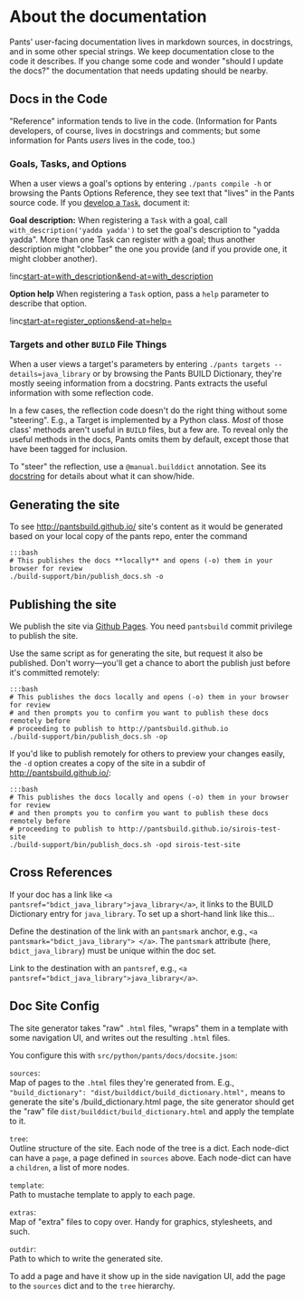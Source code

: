 About the documentation
=======================

Pants' user-facing documentation lives in markdown sources, in docstrings, and in some other
special strings. We keep documentation close to the code it describes. If you change some code
and wonder "should I update the docs?" the documentation that needs updating should be nearby.

Docs in the Code
----------------

"Reference" information tends to live in the code. (Information for Pants developers, of course,
lives in docstrings and comments; but some information for Pants *users* lives in the code, too.)

### Goals, Tasks, and Options

When a user views a goal's options by entering `./pants compile -h` or browsing the
<a pantsref="oref_goal_compile">Pants Options Reference</a>, they see text that "lives" in the
Pants source code. If you [develop a `Task`](dev_tasks.html), document it:

**Goal description:** When registering a `Task` with a goal, call
`with_description('yadda yadda')` to set the goal's description to "yadda yadda". More than one
Task can register with a goal; thus another description might "clobber" the one you provide (and
if you provide one, it might clobber another).

!inc[start-at=with_description&end-at=with_description](../backend/core/register.py)

**Option help** When registering a `Task` option, pass a `help` parameter to describe that option.

!inc[start-at=register_options&end-at=help=](../core_tasks/list_goals.py)

### Targets and other `BUILD` File Things

When a user views a target's parameters by entering `./pants targets --details=java_library` or
by browsing the <a pantsref="bdict_java_library">Pants BUILD Dictionary</a>, they're mostly
seeing information from a docstring. Pants extracts the useful information with some reflection
code.

In a few cases, the reflection code doesn't do the right thing without some "steering". E.g.,
a Target is implemented by a Python class. *Most* of those class' methods aren't useful in
`BUILD` files, but a few are. To reveal only the useful methods in the docs, Pants omits them
by default, except those that have been tagged for inclusion.

To "steer" the reflection, use a `@manual.builddict` annotation. See its
[docstring](https://github.com/pantsbuild/pants/blob/master/src/python/pants/base/build_manual.py)
for details about what it can show/hide.

Generating the site
-------------------

To see http://pantsbuild.github.io/ site's content as it would be generated based on your local
copy of the pants repo, enter the command

    :::bash
    # This publishes the docs **locally** and opens (-o) them in your browser for review
    ./build-support/bin/publish_docs.sh -o

Publishing the site
-------------------

We publish the site via [Github Pages](https://pages.github.com/). You need `pantsbuild` commit
privilege to publish the site.

Use the same script as for generating the site, but request it also be published. Don't
worry—you'll get a chance to abort the publish just before it's committed remotely:

    :::bash
    # This publishes the docs locally and opens (-o) them in your browser for review
    # and then prompts you to confirm you want to publish these docs remotely before
    # proceeding to publish to http://pantsbuild.github.io
    ./build-support/bin/publish_docs.sh -op

If you'd like to publish remotely for others to preview your changes easily, the `-d` option creates
a copy of the site in a subdir of <http://pantsbuild.github.io/>:

    :::bash
    # This publishes the docs locally and opens (-o) them in your browser for review
    # and then prompts you to confirm you want to publish these docs remotely before
    # proceeding to publish to http://pantsbuild.github.io/sirois-test-site
    ./build-support/bin/publish_docs.sh -opd sirois-test-site

Cross References
----------------

If your doc has a
link like `<a pantsref="bdict_java_library">java_library</a>`, it links to
the BUILD Dictionary entry for `java_library`. To set up a short-hand
link like this...

Define the destination of the link with an `pantsmark` anchor, e.g.,
`<a pantsmark="bdict_java_library"> </a>`. The `pantsmark` attribute (here,
`bdict_java_library`) must be unique within the doc set.

Link to the destination with an `pantsref`, e.g.,
`<a pantsref="bdict_java_library">java_library</a>`.

Doc Site Config
---------------

The site generator
takes "raw" `.html` files, "wraps" them in a template with some
navigation UI, and writes out the resulting `.html` files.

You configure this with `src/python/pants/docs/docsite.json`:

`sources`:<br>
Map of pages to the `.html` files they're generated from. E.g.,
`"build_dictionary": "dist/builddict/build_dictionary.html",` means to
generate the site's /build\_dictionary.html page, the site generator
should get the "raw" file `dist/builddict/build_dictionary.html` and
apply the template to it.

`tree`:<br>
Outline structure of the site. Each node of the tree is a dict. Each
node-dict can have a `page`, a page defined in `sources` above. Each
node-dict can have a `children`, a list of more nodes.

`template`:<br>
Path to mustache template to apply to each page.

`extras`:<br>
Map of "extra" files to copy over. Handy for graphics, stylesheets, and
such.

`outdir`:<br>
Path to which to write the generated site.

To add a page and have it show up in the side navigation UI, add the
page to the `sources` dict and to the `tree` hierarchy.
